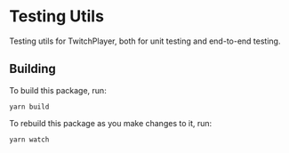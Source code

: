 # Testing Utils

Testing utils for TwitchPlayer, both for unit testing and end-to-end testing.

## Building

To build this package, run:

```
yarn build
```

To rebuild this package as you make changes to it, run:

```
yarn watch
```
